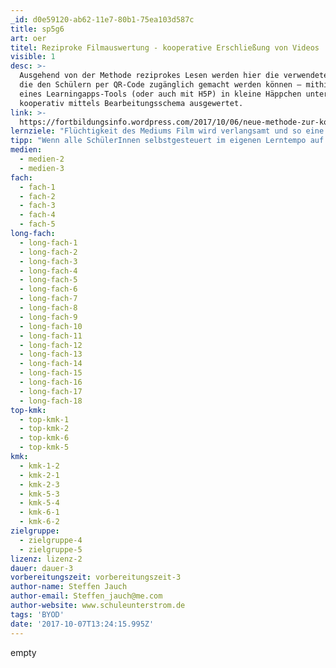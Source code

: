 ```yaml
---
_id: d0e59120-ab62-11e7-80b1-75ea103d587c
title: sp5g6
art: oer
titel: Reziproke Filmauswertung - kooperative Erschließung von Videos
visible: 1
desc: >-
  Ausgehend von der Methode reziprokes Lesen werden hier die verwendeten Filme –
  die den Schülern per QR-Code zugänglich gemacht werden können – mithilfe
  eines Learningapps-Tools (oder auch mit H5P) in kleine Häppchen unterteilt und
  kooperativ mittels Bearbeitungsschema ausgewertet.
link: >-
  https://fortbildungsinfo.wordpress.com/2017/10/06/neue-methode-zur-kooperativen-erschliessung-von-videos-reziproke-filmauswertung/
lernziele: "Flüchtigkeit des Mediums Film wird verlangsamt und so eine tatsächliche Auseinandersetzung mit den Filminhalten erreicht.<br>Durch kooperative Abhängigkeit erfolgt zielgerichtete Kommunikation der SuS untereinander.<br>Lehr-, Lernvideos bzw. filmische Quellen werden als Arbeitsmaterial statt \"Entertainment\" wahrgenommen."
tipp: "Wenn alle SchülerInnen selbstgesteuert im eigenen Lerntempo auf die Videos zugreifen, belastet dies die Internetkapazität sehr stark. Dies kann zu Filmaussetzern usw. führen. Alternativ kann dies als kooperative Partner-/Gruppenarbeit durchgeführt werden, was die Zugriffsgeräte halbiert bzw. viertelt.<br>Wichtig: Nicht vergessen, dass alle SuS Kopfhörer und digitale Endgeräte in ausreichender Zahl benötigen."
medien:
  - medien-2
  - medien-3
fach:
  - fach-1
  - fach-2
  - fach-3
  - fach-4
  - fach-5
long-fach:
  - long-fach-1
  - long-fach-2
  - long-fach-3
  - long-fach-4
  - long-fach-5
  - long-fach-6
  - long-fach-7
  - long-fach-8
  - long-fach-9
  - long-fach-10
  - long-fach-11
  - long-fach-12
  - long-fach-13
  - long-fach-14
  - long-fach-15
  - long-fach-16
  - long-fach-17
  - long-fach-18
top-kmk:
  - top-kmk-1
  - top-kmk-2
  - top-kmk-6
  - top-kmk-5
kmk:
  - kmk-1-2
  - kmk-2-1
  - kmk-2-3
  - kmk-5-3
  - kmk-5-4
  - kmk-6-1
  - kmk-6-2
zielgruppe:
  - zielgruppe-4
  - zielgruppe-5
lizenz: lizenz-2
dauer: dauer-3
vorbereitungszeit: vorbereitungszeit-3
author-name: Steffen Jauch
author-email: Steffen_jauch@me.com
author-website: www.schuleunterstrom.de
tags: 'BYOD'
date: '2017-10-07T13:24:15.995Z'
---
```

empty
